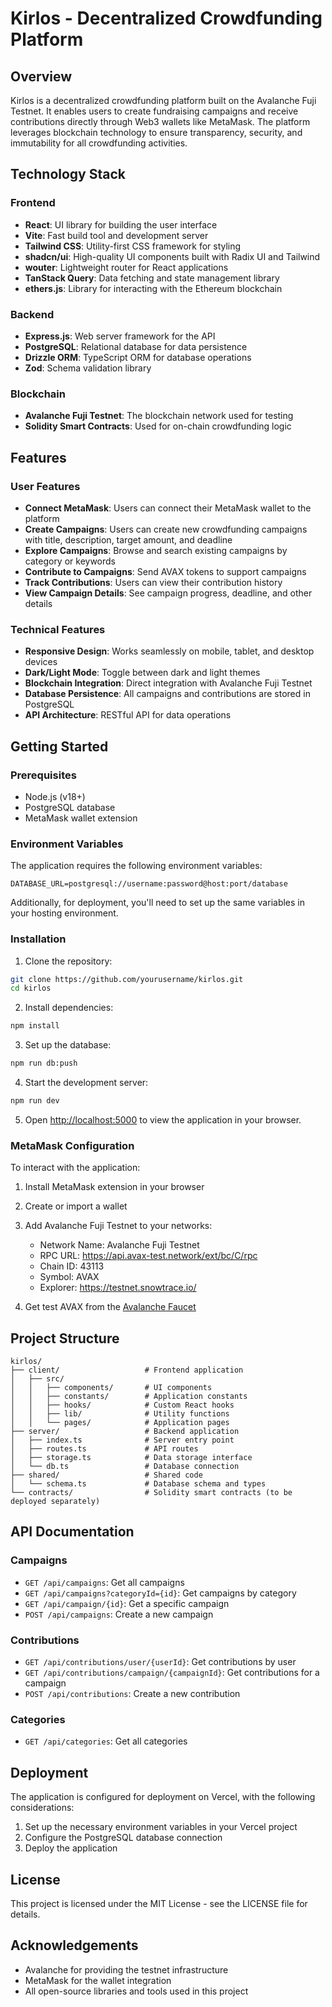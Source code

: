 # Kirlos - Decentralized Crowdfunding Platform

## Overview

Kirlos is a decentralized crowdfunding platform built on the Avalanche Fuji Testnet. It enables users to create fundraising campaigns and receive contributions directly through Web3 wallets like MetaMask. The platform leverages blockchain technology to ensure transparency, security, and immutability for all crowdfunding activities.

## Technology Stack

### Frontend
- **React**: UI library for building the user interface
- **Vite**: Fast build tool and development server
- **Tailwind CSS**: Utility-first CSS framework for styling
- **shadcn/ui**: High-quality UI components built with Radix UI and Tailwind
- **wouter**: Lightweight router for React applications
- **TanStack Query**: Data fetching and state management library
- **ethers.js**: Library for interacting with the Ethereum blockchain

### Backend
- **Express.js**: Web server framework for the API
- **PostgreSQL**: Relational database for data persistence
- **Drizzle ORM**: TypeScript ORM for database operations
- **Zod**: Schema validation library

### Blockchain
- **Avalanche Fuji Testnet**: The blockchain network used for testing
- **Solidity Smart Contracts**: Used for on-chain crowdfunding logic

## Features

### User Features
- **Connect MetaMask**: Users can connect their MetaMask wallet to the platform
- **Create Campaigns**: Users can create new crowdfunding campaigns with title, description, target amount, and deadline
- **Explore Campaigns**: Browse and search existing campaigns by category or keywords
- **Contribute to Campaigns**: Send AVAX tokens to support campaigns
- **Track Contributions**: Users can view their contribution history
- **View Campaign Details**: See campaign progress, deadline, and other details

### Technical Features
- **Responsive Design**: Works seamlessly on mobile, tablet, and desktop devices
- **Dark/Light Mode**: Toggle between dark and light themes
- **Blockchain Integration**: Direct integration with Avalanche Fuji Testnet
- **Database Persistence**: All campaigns and contributions are stored in PostgreSQL
- **API Architecture**: RESTful API for data operations

## Getting Started

### Prerequisites
- Node.js (v18+)
- PostgreSQL database
- MetaMask wallet extension

### Environment Variables
The application requires the following environment variables:

```
DATABASE_URL=postgresql://username:password@host:port/database
```

Additionally, for deployment, you'll need to set up the same variables in your hosting environment.

### Installation

1. Clone the repository:
```bash
git clone https://github.com/yourusername/kirlos.git
cd kirlos
```

2. Install dependencies:
```bash
npm install
```

3. Set up the database:
```bash
npm run db:push
```

4. Start the development server:
```bash
npm run dev
```

5. Open [http://localhost:5000](http://localhost:5000) to view the application in your browser.

### MetaMask Configuration

To interact with the application:

1. Install MetaMask extension in your browser
2. Create or import a wallet
3. Add Avalanche Fuji Testnet to your networks:
   - Network Name: Avalanche Fuji Testnet
   - RPC URL: https://api.avax-test.network/ext/bc/C/rpc
   - Chain ID: 43113
   - Symbol: AVAX
   - Explorer: https://testnet.snowtrace.io/

4. Get test AVAX from the [Avalanche Faucet](https://faucet.avax-test.network/)

## Project Structure

```
kirlos/
├── client/                   # Frontend application
│   ├── src/
│   │   ├── components/       # UI components
│   │   ├── constants/        # Application constants
│   │   ├── hooks/            # Custom React hooks
│   │   ├── lib/              # Utility functions
│   │   └── pages/            # Application pages
├── server/                   # Backend application
│   ├── index.ts              # Server entry point
│   ├── routes.ts             # API routes
│   ├── storage.ts            # Data storage interface
│   └── db.ts                 # Database connection
├── shared/                   # Shared code
│   └── schema.ts             # Database schema and types
└── contracts/                # Solidity smart contracts (to be deployed separately)
```

## API Documentation

### Campaigns

- `GET /api/campaigns`: Get all campaigns
- `GET /api/campaigns?categoryId={id}`: Get campaigns by category
- `GET /api/campaign/{id}`: Get a specific campaign
- `POST /api/campaigns`: Create a new campaign

### Contributions

- `GET /api/contributions/user/{userId}`: Get contributions by user
- `GET /api/contributions/campaign/{campaignId}`: Get contributions for a campaign
- `POST /api/contributions`: Create a new contribution

### Categories

- `GET /api/categories`: Get all categories

## Deployment

The application is configured for deployment on Vercel, with the following considerations:

1. Set up the necessary environment variables in your Vercel project
2. Configure the PostgreSQL database connection
3. Deploy the application

## License

This project is licensed under the MIT License - see the LICENSE file for details.

## Acknowledgements

- Avalanche for providing the testnet infrastructure
- MetaMask for the wallet integration
- All open-source libraries and tools used in this project
